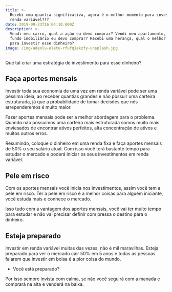 ```yaml
---
title: >-
  Recebi uma quantia significativa, agora é o melhor momento para investir em
  renda variável?!?
date: 2019-09-23T16:04:10.000Z
description: >-
  Vendi meu carro, qual a ação eu devo comprar? Vendi meu apartamento, qual
  fundo imobiliário eu devo comprar? Recebi uma herança, qual o melhor lugar
  para investir esse dinheiro?
image: /img/adeolu-eletu-rfufqjekzfy-unsplash.jpg
---
```

Que tal criar uma estratégia de investimento para esse dinheiro? 

## Faça aportes mensais

Investir toda sua economia de uma vez em renda variável pode ser uma péssima ideia, ao receber quantias grandes e não possuir uma carteira estruturada, já que a probabilidade de tomar decisões que nós arrependeremos é muito maior. 

Fazer aportes mensais pode ser a melhor abordagem para o problema. Quando não possuímos uma carteira mais estruturada somos muito mais enviesados de encontrar ativos perfeitos, alta concentração de ativos e muitos outros erros.

Resumindo, coloque o dinheiro em uma renda fixa e faça aportes mensais de 50% o seu salário atual. Com isso você terá bastante tempo para estudar o mercado e poderá iniciar os seus investimentos em renda variável.

## Pele em risco

Com os aportes mensais você inicia nos investimentos, assim você tem a pele em risco. Ter a pele em risco é a melhor coisas para alguém iniciante, você estuda mais e conhece o mercado.

Isso tudo com a vantagem dos aportes mensais, você vai ter muito tempo para estudar e não vai precisar definir com pressa o destino para o dinheiro.

## Esteja preparado

Investir em renda variável muitas das vezes, não é mil maravilhas. Esteja preparado para ver o mercado cair 50% em 5 anos e todas as pessoas falarem que investir em bolsa é a pior coisa do mundo.

* Você está preparado?

Por isso sempre invista com calma, se não você seguirá com a manada e comprará na alta e venderá na baixa.
